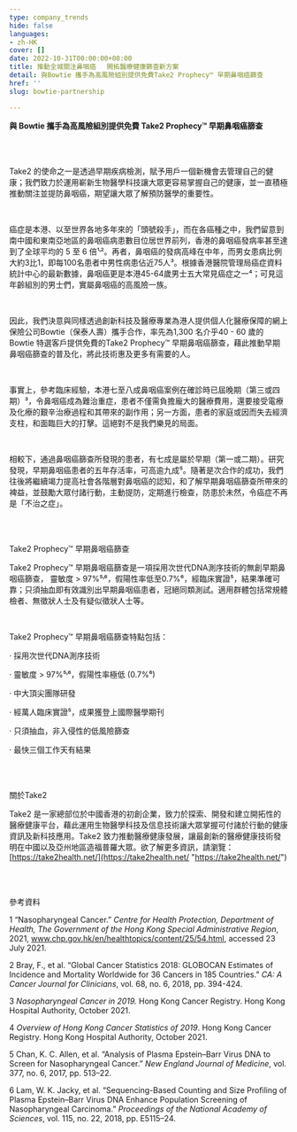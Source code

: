 ```yaml
---
type: company_trends
hide: false
languages:
- zh-HK
cover: []
date: 2022-10-31T00:00:00+08:00
title: 推動全城關注鼻咽癌 　開拓醫療健康篩查新方案
detail: 與Bowtie 攜手為高風險組別提供免費Take2 Prophecy™ 早期鼻咽癌篩查
href: ''
slug: bowtie-partnership

---
```

**與 Bowtie 攜手為高風險組別提供免費 Take2 Prophecy™ 早期鼻咽癌篩查**

<br/>

<br/>

Take2 的使命之一是透過早期疾病檢測，賦予用戶一個新機會去管理自己的健康；我們致力於運用嶄新生物醫學科技讓大眾更容易掌握自己的健康，並一直積極推動關注並提防鼻咽癌，期望讓大眾了解預防醫學的重要性。

<br/>

癌症是本港、以至世界各地多年來的「頭號殺手」，而在各癌種之中，我們留意到南中國和東南亞地區的鼻咽癌病患數目位居世界前列，香港的鼻咽癌發病率甚至達到了全球平均的 5 至 6 倍¹˒²。再者，鼻咽癌的發病高峰在中年，而男女患病比例大約3比1，即每100名患者中男性病患佔近75人³。根據香港醫院管理局癌症資料統計中心的最新數據，鼻咽癌更是本港45-64歲男士五大常見癌症之一⁴；可見這年齡組別的男士們，實屬鼻咽癌的高風險一族。

<br/>

因此，我們決意與同樣透過創新科技及醫療專業為港人提供個人化醫療保障的網上保險公司Bowtie（保泰人壽）攜手合作，率先為1,300 名介乎40 - 60 歲的Bowtie 特選客戶提供免費的Take2 Prophecy™ 早期鼻咽癌篩查，藉此推動早期鼻咽癌篩查的普及化，將此技術惠及更多有需要的人。

<br/>

事實上，參考臨床經驗，本港七至八成鼻咽癌案例在確診時已屆晚期（第三或四期）³，令鼻咽癌成為難治重症，患者不僅需負擔龐大的醫療費用，還要接受電療及化療的艱辛治療過程和其帶來的副作用；另一方面，患者的家庭或因而失去經濟支柱，和面臨巨大的打擊。這絕對不是我們樂見的局面。

<br/>

相較下，通過鼻咽癌篩查所發現的患者，有七成是屬於早期（第一或二期）。研究發現，早期鼻咽癌患者的五年存活率，可高逾九成⁵。隨著是次合作的成功，我們往後將繼續竭力提高社會各階層對鼻咽癌的認知，和了解早期鼻咽癌篩查所帶來的裨益，並鼓勵大眾付諸行動，主動提防，定期進行檢查，防患於未然，令癌症不再是「不治之症」。

<br/>

<br/>

Take2 Prophecy™ 早期鼻咽癌篩查

Take2 Prophecy™ 早期鼻咽癌篩查是一項採用次世代DNA測序技術的無創早期鼻咽癌篩查， 靈敏度 > 97%⁵˒⁶，假陽性率低至0.7%⁶，經臨床實證⁵，結果準確可靠；只須抽血即有效識別出早期鼻咽癌患者，冠絕同類測試。適用群體包括常規體檢者、無徵狀人士及有疑似徵狀人士等。

<br/>

Take2 Prophecy™ 早期鼻咽癌篩查特點包括：

· 採用次世代DNA測序技術

· 靈敏度 > 97%⁵˒⁶，假陽性率極低 (0.7%⁶)

· 中大頂尖團隊研發

· 經萬人臨床實證⁵，成果獲登上國際醫學期刊

· 只須抽血，非入侵性的低風險篩查

· 最快三個工作天有結果

<br/>

<br/>

關於Take2

Take2 是一家總部位於中國香港的初創企業，致力於探索、開發和建立開拓性的醫療健康平台，藉此運用生物醫學科技及信息技術讓大眾掌握可付諸於行動的健康資訊及新科技應用。Take2 致力推動醫療健康發展，讓最創新的醫療健康技術發明在中國以及亞州地區造福普羅大眾。欲了解更多資訊，請瀏覽：[https://take2health.net/](https://take2health.net/ "https://take2health.net/")

<br/>

<br/>

參考資料

1 “Nasopharyngeal Cancer.” _Centre for Health Protection, Department of Health, The Government of the Hong Kong Special Administrative Region_, 2021, www.chp.gov.hk/en/healthtopics/content/25/54.html, accessed 23 July 2021.

2 Bray, F., et al. “Global Cancer Statistics 2018: GLOBOCAN Estimates of Incidence and Mortality Worldwide for 36 Cancers in 185 Countries.” _CA: A Cancer Journal for Clinicians_, vol. 68, no. 6, 2018, pp. 394-424.

3 _Nasopharyngeal Cancer in 2019._ Hong Kong Cancer Registry. Hong Kong Hospital Authority, October 2021.

4 _Overview of Hong Kong Cancer Statistics of 2019_. Hong Kong Cancer Registry. Hong Kong Hospital Authority, October 2021.

5 Chan, K. C. Allen, et al. “Analysis of Plasma Epstein–Barr Virus DNA to Screen for Nasopharyngeal Cancer.” _New England Journal of Medicine_, vol. 377, no. 6, 2017, pp. 513–22.

6 Lam, W. K. Jacky, et al. “Sequencing-Based Counting and Size Profiling of Plasma Epstein–Barr Virus DNA Enhance Population Screening of Nasopharyngeal Carcinoma.” _Proceedings of the National_ _Academy of Sciences_, vol. 115, no. 22, 2018, pp. E5115–24.